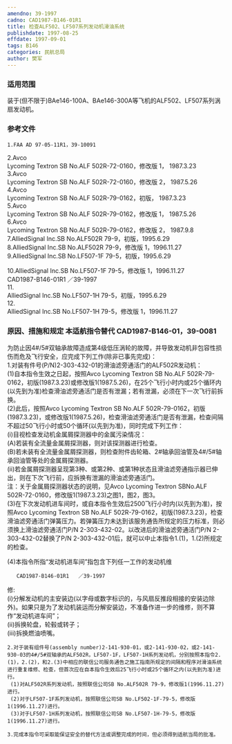 ```yaml
---
amendno: 39-1997  
cadno: CAD1987-B146-01R1  
title: 检查ALF502、LF507系列发动机滑油系统  
publishdate: 1997-08-25  
effdate: 1997-09-01  
tags: B146  
categories: 民航总局  
author: 樊军  
---
```

  
### 适用范围  
装于(但不限于)BAe146-100A、BAe146-300A等飞机的ALF502、LF507系列涡扇发动机。  
  
<!--more-->  
### 参考文件  
    1.FAA AD 97-05-11R1，39-10091  
2.Avco  
 Lycoming Textron SB No.ALF 502R-72-0160，修改版 1， 1987.3.23  
3.Avco  
 Lycoming Textron SB No.ALF 502R-72-0160，修改版 2， 1987.5.26  
4.Avco  
 Lycoming Textron SB No.ALF 502R-79-0162，初版， 1987.3.23  
5.Avco  
 Lycoming Textron SB No.ALF 502R-79-0162，修改版 1， 1987.5.26  
6.Avco  
 Lycoming Textron SB No.ALF 502R-79-0162，修改版 2， 1987.9.8  
    7.AlliedSignal Inc.SB No.ALF502R 79-9，初版，1995.6.29  
    8.AlliedSignal Inc.SB No.ALF502R 79-9，修改版 1，1996.11.27  
    9.AlliedSignal Inc.SB No.LF507-1F 79-5，初版，1995.6.29  
  
10.AlliedSignal Inc.SB No.LF507-1F 79-5，修改版 1，1996.11.27  
       CAD1987-B146-01R1   ／39-1997  
11.  
AlliedSignal Inc.SB No.LF507-1H 79-5，初版，1995.6.29  
12.  
AlliedSignal Inc.SB No.LF507-1H 79-5，修改版 1，1996.11.27  
  
### 原因、措施和规定 本适航指令替代 CAD1987-B146-01，39-0081  
为防止因4#/5#双轴承故障造成第4级低压涡轮的故障，并导致发动机非包容性损伤而危及飞行安全，应完成下列工作(除非已事先完成)：  
    1.对装有件号(P/N)2-303-432-01的滑油滤旁通活门的ALF502R发动机：  
     (1)自本指令生效之日起，按照Avco Lycoming Textron SB No.ALF 502R-79-0162，初版(1987.3.23)或修改版1(1987.5.26)，在25个飞行小时内或25个循环内(以先到为准)检查滑油滤旁通活门是否有泄漏；若有泄漏，必须在下一次飞行前拆换。  
     (2)此后，按照Avco Lycoming Textron SB No.ALF 502R-79-0162，初版(1987.3.23)，或修改版1(1987.5.26)，检查滑油滤旁通活门是否有泄漏，检查间隔不超过50飞行小时或50个循环(以先到为准)，同时完成下列工作：  
(i)目视检查发动机金属屑探测器中的金属污染情况：  
           (A)若装有全流量金属屑探测器，则对该探测器进行检查。  
           (B)若未装有全流量金属屑探测器，则检查附件齿轮箱、2#轴承回油管及4#/5#轴承回油管等处的金属屑探测器。  
        (ii)若金属屑探测器呈现第3种、或第2种、或第1种状态且滑油滤旁通指示器已伸出，则在下次飞行前，应拆换有泄漏的滑油滤旁通活门。  
    注：关于金属屑探测器状态的说明，见Avco Lycoming Textron SBNo.ALF 502R-72-0160，修改版1(1987.3.23)之图1，图2，图3。  
(3)在下次发动机进车间时，或自本指令生效后2500飞行小时内(以先到为准)，按照Avco Lycoming Textron SB No.ALF 502R-79-0162，初版(1987.3.23)，检查滑油滤旁通活门弹簧压力。若弹簧压力未达到该服务通告所规定的压力标准，则必须换上滑油滤旁通活门P/N 2-303-432-02。以改进后的滑油滤旁通活门P/N 2-303-432-02替换了P/N 2-303-432-01后，就可以中止本指令1.(1)，1.(2)所规定的检查。  
  
 (4)本指令所指“发动机进车间”指包含下列任一工作的发动机维  
  
       CAD1987-B146-01R1   ／39-1997  
修:  
        (i)分解发动机的主安装边(以字母或数字标识的，与风扇反推段相接的安装边除外)。如果只是为了发动机装运而分解安装边，不准备作进一步的维修，则不算作“发动机进车间”；  
        (ii)拆换轮盘，轮毂或转子；  
(iii)拆换燃油喷嘴。  
  
    2.对于装有组件号(assembly number)2-141-930-01，或2-141-930-02，或2-141-930-03的4#/5#双轴承的ALF502R，LF507-1F，LF507-1H系列发动机，分别按照本指令2.(1)，2.(2)，和2.(3)中相应的联信公司服务通告之施工指南所规定的间隔和程序对滑油系统进行重复维修、检查，但首次应在自本指令生效后25飞行小时或25个循环之内(以先到为准)进行。  
     (1)对ALF502R系列发动机，按照联信公司SB No.ALF502R 79-9，修改版1(1996.11.27)进行。  
     (2)对于LF507-1F系列发动机，按照联信公司SB No.LF502-1F-79-5，修改版1(1996.11.27)进行。  
     (3)对于LF507-1H系列发动机，按照联信公司SB No.LF507-1H-79-5，修改版1(1996.11.27)进行。  
  
    3.完成本指令可采取能保证安全的替代方法或调整完成的时间，但必须得到适航当局的批准。  
